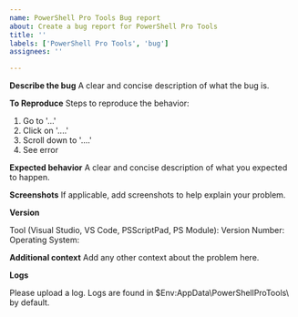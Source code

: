```yaml
---
name: PowerShell Pro Tools Bug report
about: Create a bug report for PowerShell Pro Tools
title: ''
labels: ['PowerShell Pro Tools', 'bug']
assignees: ''

---
```


**Describe the bug**
A clear and concise description of what the bug is.

**To Reproduce**
Steps to reproduce the behavior:
1. Go to '...'
2. Click on '....'
3. Scroll down to '....'
4. See error

**Expected behavior**
A clear and concise description of what you expected to happen.

**Screenshots**
If applicable, add screenshots to help explain your problem.

**Version**

Tool (Visual Studio, VS Code, PSScriptPad, PS Module): 
Version Number:
Operating System: 

**Additional context**
Add any other context about the problem here.

**Logs** 

Please upload a log. Logs are found in $Env:AppData\PowerShellProTools\ by default.
